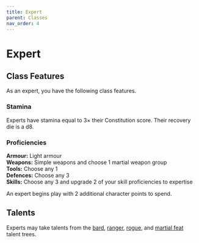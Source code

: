 ```yaml
---
title: Expert
parent: Classes
nav_order: 4
---
```


# Expert

## Class Features
As an expert, you have the following class features.

### Stamina
Experts have stamina equal to 3× their Constitution score. Their recovery die is a d8.

### Proficiencies
**Armour:** Light armour<br>
**Weapons:** Simple weapons and choose 1 martial weapon group<br>
**Tools:** Choose any 1<br>
**Defences:** Choose any 3<br>
**Skills:** Choose any 3 and upgrade 2 of your skill proficiencies to expertise

An expert begins play with 2 additional character points to spend.

## Talents
Experts may take talents from the [bard](https://stormchaserroleplaying.com/stormchaserRPG/Talents/Bard/), [ranger](https://stormchaserroleplaying.com/stormchaserRPG/Talents/Ranger/), [rogue](https://stormchaserroleplaying.com/stormchaserRPG/Talents/Rogue/), and [martial feat](https://stormchaserroleplaying.com/stormchaserRPG/Talents/MartialFeat/) talent trees.